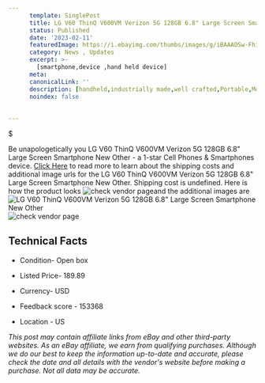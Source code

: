 ```yaml
---
      template: SinglePost
      title: LG V60 ThinQ V600VM Verizon 5G 128GB 6.8" Large Screen Smartphone New Other
      status: Published
      date: '2023-02-11'
      featuredImage: https://i.ebayimg.com/thumbs/images/g/iBAAAOSw-FhiCtCx/s-l225.jpg
      category: News , Updates
      excerpt: >-
        [smartphone,device ,hand held device]
      meta:
      canonicalLink: ''
      description: [handheld,industrially made,well crafted,Portable,Mobile,Compact,Convenient,Lightweight,Maneuverable,Man-portable,Miniature,Carriable,Hand-held,Light,Holdable,Transportable,Mobile device,Pocket-sized,On-the-go,Wireless,Cordless,Compact size,Convenient size, smartphone,device ,hand held device]
      noindex: false
      
        
---
```

$

Be unapologetically you LG V60 ThinQ V600VM Verizon 5G 128GB 6.8" Large Screen Smartphone New Other - a 1-star Cell Phones & Smartphones device. [Click Here](https://www.ebay.com/itm/185527144402?hash=item2b32478fd2%3Ag%3AiBAAAOSw-FhiCtCx&mkevt=1&mkcid=1&mkrid=711-53200-19255-0&campid=%253CePNCampaignId%253E&customid=%253CreferenceId%253E&toolid=10049) to read more to learn about the shipping costs and additional image urls for the LG V60 ThinQ V600VM Verizon 5G 128GB 6.8" Large Screen Smartphone New Other. Shipping cost is undefined. Here is how the product looks ![check vendor page](https://i.ebayimg.com/thumbs/images/g/iBAAAOSw-FhiCtCx/s-l225.jpg)and the additional images are![LG V60 ThinQ V600VM Verizon 5G 128GB 6.8" Large Screen Smartphone New Other](https://i.ebayimg.com/images/g/iBAAAOSw-FhiCtCx/s-l1200.jpg)![check vendor page](https://origin-galleryplus.ebayimg.com/ws/web/185527144402_2_0_1/225x225.jpg,https://origin-galleryplus.ebayimg.com/ws/web/185527144402_3_0_1/225x225.jpg,https://origin-galleryplus.ebayimg.com/ws/web/185527144402_4_0_1/225x225.jpg,https://origin-galleryplus.ebayimg.com/ws/web/185527144402_5_0_1/225x225.jpg)



 ## Technical Facts 



     
      

 - Condition- Open box 


      

 - Listed Price- 189.89 


      

 - Currency- USD 


      

 - Feedback score - 153368 


      

 - Location - US 


      
      

 *_This post may contain affiliate links from eBay and other third-party websites. As an eBay affiliate, we earn from qualifying purchases. Although we do our best to keep the information up-to-date and accurate, please check the date and all details with the vendor's website before making a purchase. Not all data may be accurate._*






